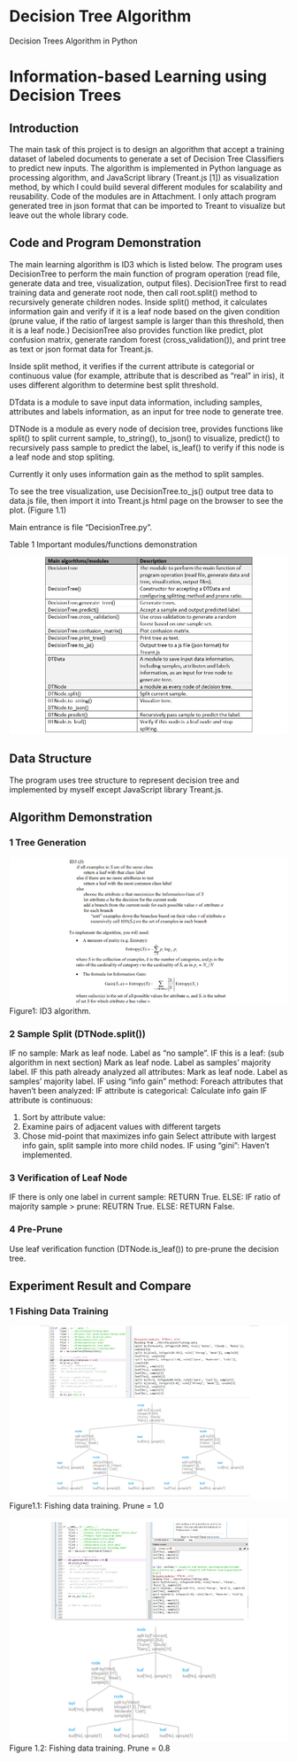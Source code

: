 # Decision Tree Algorithm
Decision Trees Algorithm in Python

# Information-based Learning using Decision Trees

## Introduction

The main task of this project is to design an algorithm that accept a training dataset of labeled documents to generate a set of Decision Tree Classifiers to predict new inputs. The algorithm is implemented in Python language as processing algorithm, and JavaScript library (Treant.js [1]) as visualization method, by which I could build several different modules for scalability and reusability. Code of the modules are in Attachment. I only attach program generated tree in json format that can be imported to Treant to visualize but leave out the whole library code.

## Code and Program Demonstration

The main learning algorithm is ID3 which is listed below. The program uses DecisionTree to perform the main function of program operation (read file, generate data and tree, visualization, output files). DecisionTree first to read training data and generate root node, then call root.split() method to recursively generate children nodes. Inside split() method, it calculates information gain and verify if it is a leaf node based on the given condition (prune value, if the ratio of largest sample is larger than this threshold, then it is a leaf node.) DecisionTree also provides function like predict, plot confusion matrix, generate random forest (cross_validation()), and print tree as text or json format data for  Treant.js.

Inside split method, it verifies if the current attribute is categorial or continuous value (for example, attribute that is described as “real” in iris), it uses different algorithm to determine best split threshold.

DTdata is a module to save input data information, including samples, attributes and labels information, as an input for tree node to generate tree.

DTNode is a module as every node of decision tree, provides functions like split() to split current sample, to_string(), to_json() to visualize, predict() to recursively pass sample to predict the label, is_leaf() to verify if this node is a leaf node and stop spliting.

Currently it only uses information gain as the method to split samples. 

To see the tree visualization, use DecisionTree.to_js() output tree data to data.js file, then import it into Treant.js html page on the browser to see the plot. (Figure 1.1)

Main entrance is file “DecisionTree.py”.

Table 1 Important modules/functions demonstration

![table 1](backup/img/table1.png)

## Data Structure 
The program uses tree structure to represent decision tree and implemented by myself except JavaScript library Treant.js. 

## Algorithm Demonstration

### 1 Tree Generation

![image](backup/img/fig1.png)
Figure1: ID3 algorithm.

### 2 Sample Split (DTNode.split())
IF no sample:
        Mark as leaf node.
        Label as “no sample”.
IF this is a leaf: (sub algorithm in next section)
        Mark as leaf node.
        Label as samples’ majority label.
IF this path already analyzed all attributes:
        Mark as leaf node.
        Label as samples’ majority label.
IF using “info gain” method:
        Foreach attributes that haven’t been analyzed:
                IF attribute is categorical:
                        Calculate info gain
                IF attribute is continuous:
1.	Sort by attribute value:
2.	Examine pairs of adjacent values with different targets
3.	Chose mid-point that maximizes info gain
        Select attribute with largest info gain, split sample into more child nodes.
IF using “gini”:
        Haven’t implemented.


### 3 Verification of Leaf Node
IF there is only one label in current sample:
        RETURN True.
ELSE: 
        IF ratio of majority sample > prune:
                REUTRN True.
        ELSE:
                RETURN False.

### 4 Pre-Prune
Use leaf verification function (DTNode.is_leaf()) to pre-prune the decision tree.


## Experiment Result and Compare

### 1 Fishing Data Training
![image](backup/img/fig11.png)
Figure1.1: Fishing data training. Prune = 1.0

![image](backup/img/fig12.png)
Figure 1.2: Fishing data training. Prune = 0.8
